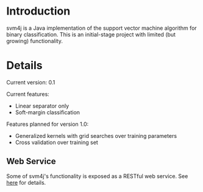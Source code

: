 # Introduction #

svm4j is a Java implementation of the support vector machine algorithm for binary classification. This is an initial-stage project with limited (but growing) functionality.

# Details #

Current version: 0.1

Current features:

  * Linear separator only
  * Soft-margin classification

Features planned for version 1.0:

  * Generalized kernels with grid searches over training parameters
  * Cross validation over training set

## Web Service ##

Some of svm4j's functionality is exposed as a RESTful web service.  See [here](WebService.md) for details.